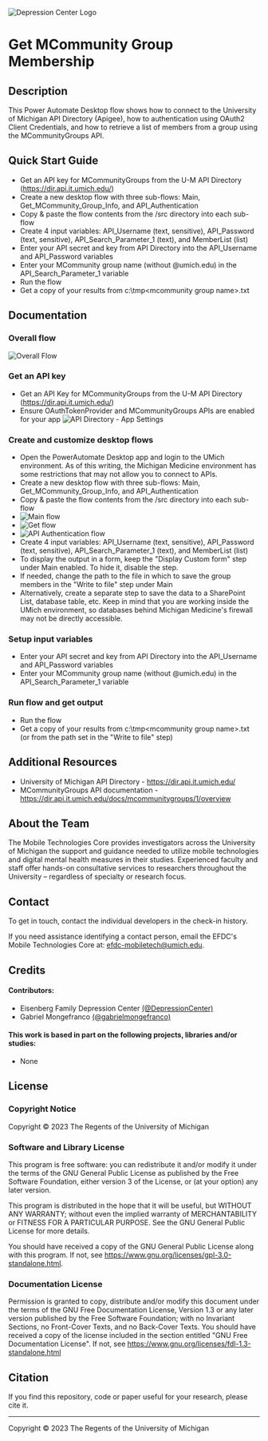 ![Depression Center Logo](https://github.com/DepressionCenter/.github/blob/main/images/EFDCLogo_375w.png "depressioncenter.org")

# Get MCommunity Group Membership

## Description
This Power Automate Desktop flow shows how to connect to the University of Michigan API Directory (Apigee), how to authentication using OAuth2 Client Credentials, and how to retrieve a list of members from a group using the MCommunityGroups API.



## Quick Start Guide
+ Get an API key for MCommunityGroups from the U-M API Directory (https://dir.api.it.umich.edu/)
+ Create a new desktop flow with three sub-flows: Main, Get_MCommunity_Group_Info, and API_Authentication
+ Copy & paste the flow contents from the /src directory into each sub-flow
+ Create 4 input variables: API_Username (text, sensitive), API_Password (text, sensitive), API_Search_Parameter_1 (text), and MemberList (list)
+ Enter your API secret and key from API Directory into the API_Username and API_Password variables
+ Enter your MCommunity group name (without @umich.edu) in the API_Search_Parameter_1 variable
+ Run the flow
+ Get a copy of your results from c:\tmp\<mcommunity group name>.txt



## Documentation
### Overall flow
![Overall Flow](images/Overall-Flow.png "Overall Flow")

### Get an API key
+ Get an API Key for MCommunityGroups from the U-M API Directory (https://dir.api.it.umich.edu/)
+ Ensure OAuthTokenProvider and MCommunityGroups APIs are enabled for your app
![API Directory - App Settings](images/API-Directory-Authentication.png "API Directory - App Settings")

### Create and customize desktop flows
+ Open the PowerAutomate Desktop app and login to the UMich environment. As of this writing, the Michigan Medicine environment has some restrictions that may not allow you to connect to APIs.
+ Create a new desktop flow with three sub-flows: Main, Get_MCommunity_Group_Info, and API_Authentication
+ Copy & paste the flow contents from the /src directory into each sub-flow
+ ![Main flow](images/Main-flow.png)
+ ![Get flow](images/Get_MCommunity_Group_Info-subflow.png)
+ ![API Authentication flow](images/API_Authentication-subflow.png)
+ Create 4 input variables: API_Username (text, sensitive), API_Password (text, sensitive), API_Search_Parameter_1 (text), and MemberList (list)
+ To display the output in a form, keep the "Display Custom form" step under Main enabled. To hide it, disable the step.
+ If needed, change the path to the file in which to save the group members in the "Write to file" step under Main
+ Alternatively, create a separate step to save the data to a SharePoint List, database table, etc. Keep in mind that you are working inside the UMich environment, so databases behind Michigan Medicine's firewall may not be directly accessible.

### Setup input variables
+ Enter your API secret and key from API Directory into the API_Username and API_Password variables
+ Enter your MCommunity group name (without @umich.edu) in the API_Search_Parameter_1 variable

### Run flow and get output
+ Run the flow
+ Get a copy of your results from c:\tmp\<mcommunity group name>.txt (or from the path set in the "Write to file" step)


## Additional Resources
+ University of Michigan API Directory - https://dir.api.it.umich.edu/
+ MCommunityGroups API documentation - https://dir.api.it.umich.edu/docs/mcommunitygroups/1/overview



## About the Team
The Mobile Technologies Core provides investigators across the University of Michigan the support and guidance needed to utilize mobile technologies and digital mental health measures in their studies. Experienced faculty and staff offer hands-on consultative services to researchers throughout the University – regardless of specialty or research focus.



## Contact
To get in touch, contact the individual developers in the check-in history.

If you need assistance identifying a contact person, email the EFDC's Mobile Technologies Core at: efdc-mobiletech@umich.edu.



## Credits
#### Contributors:
+ Eisenberg Family Depression Center [(@DepressionCenter)](https://github.com/DepressionCenter/)
+ Gabriel Mongefranco [(@gabrielmongefranco)](https://github.com/gabrielmongefranco)



#### This work is based in part on the following projects, libraries and/or studies:
+ None



## License
### Copyright Notice
Copyright © 2023 The Regents of the University of Michigan


### Software and Library License
This program is free software: you can redistribute it and/or modify it under the terms of the GNU General Public License as published by the Free Software Foundation, either version 3 of the License, or (at your option) any later version.

This program is distributed in the hope that it will be useful, but WITHOUT ANY WARRANTY; without even the implied warranty of MERCHANTABILITY or FITNESS FOR A PARTICULAR PURPOSE. See the GNU General Public License for more details.

You should have received a copy of the GNU General Public License along with this program. If not, see <https://www.gnu.org/licenses/gpl-3.0-standalone.html>.


### Documentation License
Permission is granted to copy, distribute and/or modify this document 
under the terms of the GNU Free Documentation License, Version 1.3 
or any later version published by the Free Software Foundation; 
with no Invariant Sections, no Front-Cover Texts, and no Back-Cover Texts. 
You should have received a copy of the license included in the section entitled "GNU 
Free Documentation License". If not, see <https://www.gnu.org/licenses/fdl-1.3-standalone.html>



## Citation
If you find this repository, code or paper useful for your research, please cite it.

----

Copyright © 2023 The Regents of the University of Michigan
